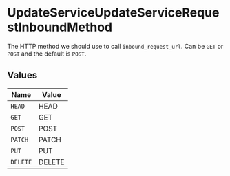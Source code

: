 # UpdateServiceUpdateServiceRequestInboundMethod

The HTTP method we should use to call `inbound_request_url`. Can be `GET` or `POST` and the default is `POST`.


## Values

| Name     | Value    |
| -------- | -------- |
| `HEAD`   | HEAD     |
| `GET`    | GET      |
| `POST`   | POST     |
| `PATCH`  | PATCH    |
| `PUT`    | PUT      |
| `DELETE` | DELETE   |